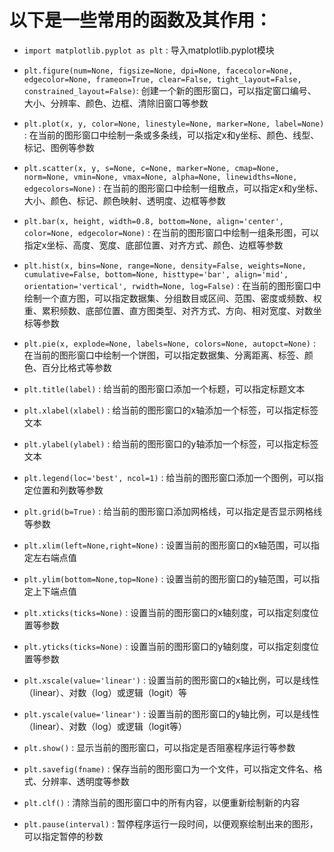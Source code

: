 
# 以下是一些常用的函数及其作用：
- `import matplotlib.pyplot as plt` : 导入matplotlib.pyplot模块

- `plt.figure(num=None, figsize=None, dpi=None, facecolor=None, edgecolor=None, frameon=True, clear=False, tight_layout=False, constrained_layout=False)`:  创建一个新的图形窗口，可以指定窗口编号、大小、分辨率、颜色、边框、清除旧窗口等参数
- `plt.plot(x, y, color=None, linestyle=None, marker=None, label=None)` : 在当前的图形窗口中绘制一条或多条线，可以指定x和y坐标、颜色、线型、标记、图例等参数
- `plt.scatter(x, y, s=None, c=None, marker=None, cmap=None, norm=None, vmin=None, vmax=None, alpha=None, linewidths=None, edgecolors=None)` : 在当前的图形窗口中绘制一组散点，可以指定x和y坐标、大小、颜色、标记、颜色映射、透明度、边框等参数
- `plt.bar(x, height, width=0.8, bottom=None, align='center', color=None, edgecolor=None)` : 在当前的图形窗口中绘制一组条形图，可以指定x坐标、高度、宽度、底部位置、对齐方式、颜色、边框等参数
- `plt.hist(x, bins=None, range=None, density=False, weights=None, cumulative=False, bottom=None, histtype='bar', align='mid', orientation='vertical', rwidth=None, log=False)` : 在当前的图形窗口中绘制一个直方图，可以指定数据集、分组数目或区间、范围、密度或频数、权重、累积频数、底部位置、直方图类型、对齐方式、方向、相对宽度、对数坐标等参数
- `plt.pie(x, explode=None, labels=None, colors=None, autopct=None)` : 在当前的图形窗口中绘制一个饼图，可以指定数据集、分离距离、标签、颜色、百分比格式等参数
- `plt.title(label)` : 给当前的图形窗口添加一个标题，可以指定标题文本
- `plt.xlabel(xlabel)` : 给当前的图形窗口的x轴添加一个标签，可以指定标签文本
- `plt.ylabel(ylabel)` : 给当前的图形窗口的y轴添加一个标签，可以指定标签文本
- `plt.legend(loc='best', ncol=1)` : 给当前的图形窗口添加一个图例，可以指定位置和列数等参数
- `plt.grid(b=True)` : 给当前的图形窗口添加网格线，可以指定是否显示网格线等参数
- `plt.xlim(left=None,right=None)` : 设置当前的图形窗口的x轴范围，可以指定左右端点值
- `plt.ylim(bottom=None,top=None)` : 设置当前的图形窗口的y轴范围，可以指定上下端点值
- `plt.xticks(ticks=None)` : 设置当前的图形窗口的x轴刻度，可以指定刻度位置等参数
- `plt.yticks(ticks=None)` : 设置当前的图形窗口的y轴刻度，可以指定刻度位置等参数
- `plt.xscale(value='linear')` : 设置当前的图形窗口的x轴比例，可以是线性（linear）、对数（log）或逻辑（logit）等
- `plt.yscale(value='linear')` : 设置当前的图形窗口的y轴比例，可以是线性（linear）、对数（log）或逻辑（logit等）
- `plt.show()` : 显示当前的图形窗口，可以指定是否阻塞程序运行等参数
- `plt.savefig(fname)` : 保存当前的图形窗口为一个文件，可以指定文件名、格式、分辨率、透明度等参数
- `plt.clf()` : 清除当前的图形窗口中的所有内容，以便重新绘制新的内容
- `plt.pause(interval)` : 暂停程序运行一段时间，以便观察绘制出来的图形，可以指定暂停的秒数